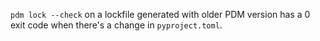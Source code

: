 `pdm lock --check` on a lockfile generated with older PDM version has a 0 exit code when there's a change in `pyproject.toml`.
